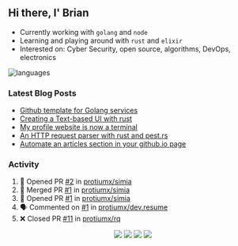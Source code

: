## Hi there, I' Brian

- Currently working with `golang` and `node`
- Learning and playing around with `rust` and `elixir`
- Interested on: Cyber Security, open source, algorithms, DevOps, electronics

![languages](https://github-readme-stats.vercel.app/api/top-langs/?username=protiumx&layout=compact&langs_count=8&hide=ruby,vimscript,vue,scss,html)

### Latest Blog Posts

<!-- BLOG-POST-LIST:START -->
- [Github template for Golang services](https://protiumx.dev/blog/posts/github-template-for-golang-services/)
- [Creating a Text-based UI with rust](https://protiumx.dev/blog/posts/creating-a-text-based-ui-with-rust/)
- [My profile website is now a terminal](https://protiumx.dev/blog/posts/my-profile-website-is-now-a-terminal/)
- [An HTTP request parser with rust and pest.rs](https://protiumx.dev/blog/posts/an-http-request-parser-with-rust-and-pest.rs/)
- [Automate an articles section in your github.io page](https://protiumx.dev/blog/posts/automate-an-articles-section-in-your-github.io-page/)
<!-- BLOG-POST-LIST:END -->

### Activity

<!--START_SECTION:activity-->
1. 💪 Opened PR [#2](https://github.com/protiumx/simia/pull/2) in [protiumx/simia](https://github.com/protiumx/simia)
2. 🎉 Merged PR [#1](https://github.com/protiumx/simia/pull/1) in [protiumx/simia](https://github.com/protiumx/simia)
3. 💪 Opened PR [#1](https://github.com/protiumx/simia/pull/1) in [protiumx/simia](https://github.com/protiumx/simia)
4. 🗣 Commented on [#1](https://github.com/protiumx/dev.resume/issues/1) in [protiumx/dev.resume](https://github.com/protiumx/dev.resume)
5. ❌ Closed PR [#11](https://github.com/protiumx/rq/pull/11) in [protiumx/rq](https://github.com/protiumx/rq)
<!--END_SECTION:activity-->

<p align="center">
  <a href="https://protiumx.dev/"><img src="https://img.shields.io/badge/-website-ff5757?style=for-the-badge&logo=iterm2&logoColor=white" /></a>
  <a href="https://protiumx.dev/blog"><img src="https://img.shields.io/badge/-blog-262654?style=for-the-badge&logo=hugo&logoColor=white" /></a>
  <a href="https://www.linkedin.com/in/bdmayo"><img src="https://img.shields.io/badge/-Brian_Mayo-0072b1?style=for-the-badge&logo=Linkedin&logoColor=white" /></a>
  <a href="https://www.instagram.com/_protium"><img src="https://img.shields.io/badge/-__protium-E4405F?style=for-the-badge&logo=instagram&logoColor=white" /></a>
</p>
